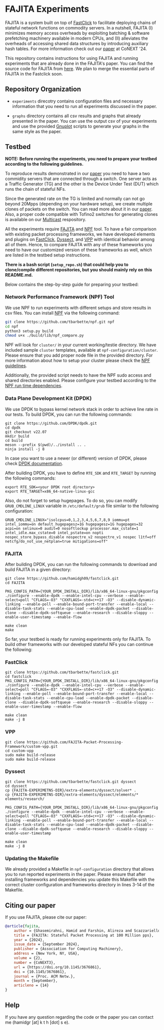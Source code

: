 # FAJITA Experiments

FAJITA is a system built on top of [FastClick][Fastclick] to facilitate deploying chains of stateful network functions on commodity servers. In a nutshell, FAJITA (I) minimizes memory access overheads by exploiting batching \& software prefetching machinery available in modern CPUs, and (II) alleviates the overheads of accessing shared data structures by introducing auxiliary hash tables. For more information check out our [paper][fajita-paper] at CoNEXT '24.

This repository contains instructions for using FAJITA and running experiments that are already done in the FAJITA's paper. You can find the source code for FAJITA from [here][fajita-repo]. We plan to merge the essential parts of FAJITA in the Fastclick soon.

## Repository Organization

- `experiments` direcotry contains configuration files and necessary information that you need to run all experiments discussed in the paper.

- `graphs` directory contains all csv results and graphs that already presented in the paper. You can use the output csv of your experiments and use the provided [Gnuplot][Gnuplot] scripts to generate your graphs in the same style as the paper.

## Testbed

**NOTE: Before running the experiments, you need to prepare your testbed according to the following guidelines.**

To reproduce results demonstrated in our [paper][fajita-paper] you need to have a two commidity servers that are connected through a switch. One server acts as a Traffic Generator (TG) and the other is the Device Under Test (DUT) which runs the chain of stateful NFs. 

Since the generated rate on the TG is limited and normally can not go beyond 20Mpps (depending on your hardware setup), we create multiple clones of packets on the switch. You can read more about it in our [paper][fajita-paper]. Also, a proper code compatible with Tofino2 switches for generating clones is available on our [Multicast][tofino-multicast] respository.

All the experiments require [FAJITA][fajita-repo] and [NPF][NPF] tool.
To have a fair comparison with existing packet processing frameworks, we have developed elements and plugins on [FastClick][FastClick], [Dyssect][Dyssect], and [VPP][VPP] with identical behavior among all of them. Hence, to compare FAJITA with any of these frameworks you need to have our customized version of these frameworks as well, which are listed in the testbed setup instructions.

**There is a bash script (`setup_repo.sh`) that could help you to clone/compile different repositories, but you should mainly rely on this README.md.**

Below contains the step-by-step guide for preparing your testbed:

### Network Performance Framework (NPF) Tool

We use NPF to run experiments with different setups and store results in csv files. 
You can install [NPF][NPF] via the following command:

```bash
git clone https://github.com/tbarbette/npf.git npf
cd npf
python3 setup.py build
chmod u+x ./build/lib/npf_compare.py
```

NPF will look for `cluster/` in your current working/testie directory. We have included sample `cluster` templates, available at `npf-configuration/cluster`. Please ensure that you add proper node file in the provided directory. For more information about how to setup your cluster please check the [NPF guidelines][NPF-cluster].


Additionally, the provided script needs to have the NPF sudo access and shared directories enabled. Please configure your testbed according to the [NPF run time dependencies][NPF-cluster].

### Data Plane Development Kit (DPDK)
We use DPDK to bypass kernel network stack in order to achieve line rate in our tests. To build DPDK, you can run the following commands:

```
git clone https://github.com/DPDK/dpdk.git
cd dpdk
git checkout v22.07
mkdir build
cd build
meson --prefix $(pwd)/../install .. .
ninja install -j 8
```
In case you want to use a newer (or different) version of DPDK, please check [DPDK documentation][dpdk-doc].

After building DPDK, you have to define `RTE_SDK` and `RTE_TARGET` by running the following commands:

```
export RTE_SDK=<your DPDK root directory>
export RTE_TARGET=x86_64-native-linux-gcc
```
Also, do not forget to setup hugepages. To do so, you can modify `GRUB_CMDLINE_LINUX` variable in `/etc/default/grub` file similar to the following configuration:

```
GRUB_CMDLINE_LINUX="isolcpus=0,1,2,3,4,5,6,7,8,9 iommu=pt intel_iommu=on default_hugepagesz=1G hugepagesz=1G hugepages=32 acpi=on selinux=0 audit=0 nosoftlockup processor.max_cstate=1 intel_idle.max_cstate=0 intel_pstate=on nopti nospec_store_bypass_disable nospectre_v2 nospectre_v1 nospec l1tf=off netcfg/do_not_use_netplan=true mitigations=off"
```


### FAJITA

After building DPDK, you can run the following commands to download and build FAJITA in a given directory:

```
git clone https://github.com/hamidgh09/fastclick.git
cd FAJITA

PKG_CONFIG_PATH={YOUR_DPDK_INSTALL_DIR}/lib/x86_64-linux-gnu/pkgconfig ./configure --enable-dpdk --enable-intel-cpu --verbose --enable-select=poll "CFLAGS=-O3" "CXXFLAGS=-std=c++17 -O3" --disable-dynamic-linking --enable-poll --enable-bound-port-transfer --enable-local --disable-task-stats --enable-cpu-load --enable-dpdk-packet --disable-clone --disable-dpdk-softqueue --enable-research --disable-sloppy --enable-user-timestamp --enable-flow

make clean
make
```

So far, your testbed is ready for running experiments only for FAJITA. To build other frameworks with our developed stateful NFs you can continue the following:

### FastClick

```
git clone https://github.com/tbarbette/fastclick.git
cd fastclick
PKG_CONFIG_PATH={YOUR_DPDK_INSTALL_DIR}/lib/x86_64-linux-gnu/pkgconfig ./configure --enable-dpdk --enable-intel-cpu --verbose --enable-select=poll "CFLAGS=-O3" "CXXFLAGS=-std=c++17 -O3" --disable-dynamic-linking --enable-poll --enable-bound-port-transfer --enable-local --disable-task-stats --enable-cpu-load --enable-dpdk-packet --disable-clone --disable-dpdk-softqueue --enable-research --disable-sloppy --enable-user-timestamp --enable-flow

make clean
make -j 8
```

### VPP

```
git clone https://github.com/FAJITA-Packet-Processing-Framework/custom-vpp.git
cd custom-vpp
sudo make build-release
sudo make build-release
```

### Dyssect
```
git clone https://github.com/tbarbette/fastclick.git dyssect
cd dyssect
cp {FAJITA-EXPERIMETNS-DIR}/extra-elements/dyssect/solver* .
cp {FAJITA-EXPERIMETNS-DIR}/extra-elements/dyssect/elements/* elements/research/ 

PKG_CONFIG_PATH={YOUR_DPDK_INSTALL_DIR}/lib/x86_64-linux-gnu/pkgconfig ./configure --enable-dpdk --enable-intel-cpu --verbose --enable-select=poll "CFLAGS=-O3" "CXXFLAGS=-std=c++17 -O3" --disable-dynamic-linking --enable-poll --enable-bound-port-transfer --enable-local --disable-task-stats --enable-cpu-load --enable-dpdk-packet --disable-clone --disable-dpdk-softqueue --enable-research --disable-sloppy --enable-user-timestamp

make clean 
make -j 8
```

### Updating the Makefile
We already provided a Makefile in `npf-configuration` directory that allows you to run reported experiments in the paper. Please ensure that after installing frameworks and dependencies you update this Makefile with the correct cluster configuration and frameworks directory in lines 3-14 of the Makefile.

## Citing our paper
If you use FAJITA, please cite our paper:

```bibtex
@article{fajita,
    author = {Ghasemirahni, Hamid and Farshin, Alireza and Scazzariello, Mariano and Maguire Jr., Gerald Q. and Kosti\'{c}, Dejan and Chiesa, Marco},
    title = {FAJITA: Stateful Packet Processing at 100 Million pps},
    year = {2024},
    issue_date = {September 2024},
    publisher = {Association for Computing Machinery},
    address = {New York, NY, USA},
    volume = {2},
    number = {CoNEXT3},
    url = {https://doi.org/10.1145/3676861},
    doi = {10.1145/3676861},
    journal = {Proc. ACM Netw.},
    month = {September},
    articleno = {14}
}
```

## Help
If you have any question regarding the code or the paper you can contact me (hamidgr [at] k t h [dot] s e).

[FastClick]: https://github.com/tbarbette/fastclick
[NPF]: https://github.com/tbarbette/npf
[Gnuplot]: http://www.gnuplot.info/
[fajita-paper]: https://google.com
[fajita-repo]: https://github.com/hamidgh09/fastclick
[Dyssect]: https://google.com
[VPP]: https://github.com/FDio/vpp
[tofino-multicast]: https://google.com
[NPF-cluster]: https://npf.readthedocs.io/en/latest/cluster.html
[NPF-setup]: https://npf.readthedocs.io/en/latest/usage.html#run-time-dependencies
[dpdk-doc]: https://doc.dpdk.org/guides/linux_gsg/index.html